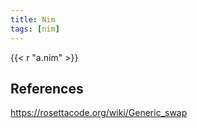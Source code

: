 ```yaml
---
title: Nim
tags: [nim]
---
```


{{< r "a.nim" >}}

## References

<https://rosettacode.org/wiki/Generic_swap>
